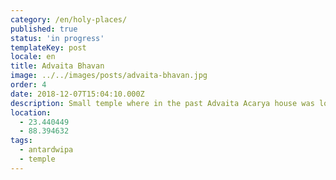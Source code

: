 ```yaml
---
category: /en/holy-places/
published: true
status: 'in progress'
templateKey: post
locale: en
title: Advaita Bhavan
image: ../../images/posts/advaita-bhavan.jpg
order: 4
date: 2018-12-07T15:04:10.000Z
description: Small temple where in the past Advaita Acarya house was located
location:
  - 23.440449
  - 88.394632
tags:
  - antardwipa
  - temple
---
```

<tbd locale="en" url="mailto:haribol@mayapur.live"></tbd>
